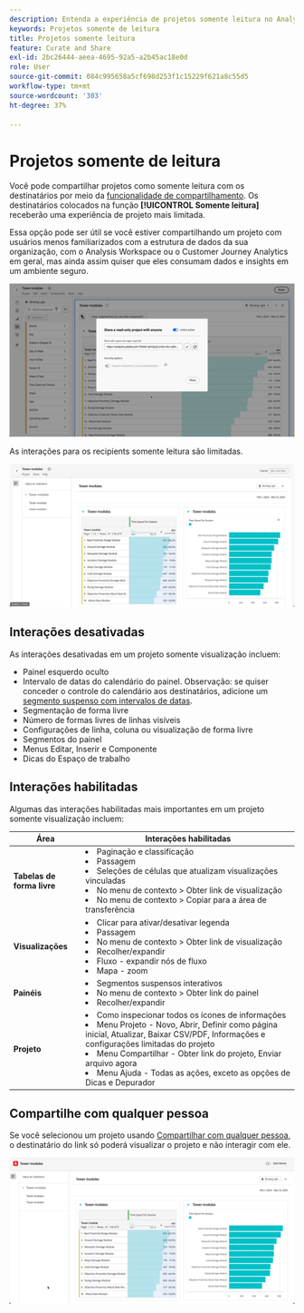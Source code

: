 ```yaml
---
description: Entenda a experiência de projetos somente leitura no Analysis Workspace.
keywords: Projetos somente de leitura
title: Projetos somente leitura
feature: Curate and Share
exl-id: 2bc26444-aeea-4695-92a5-a2b45ac18e0d
role: User
source-git-commit: 084c995658a5cf698d253f1c15229f621a8c55d5
workflow-type: tm+mt
source-wordcount: '303'
ht-degree: 37%

---
```


# Projetos somente de leitura

Você pode compartilhar projetos como somente leitura com os destinatários por meio da [funcionalidade de compartilhamento](/help/analysis-workspace/curate-share/share-projects.md). Os destinatários colocados na função **[!UICONTROL Somente leitura]** receberão uma experiência de projeto mais limitada.

Essa opção pode ser útil se você estiver compartilhando um projeto com usuários menos familiarizados com a estrutura de dados da sua organização, com o Analysis Workspace ou o Customer Journey Analytics em geral, mas ainda assim quiser que eles consumam dados e insights em um ambiente seguro.

![Compartilhar como somente leitura](assets/read-only-project-sender.png)

As interações para os recipients somente leitura são limitadas.

![Compartilhamento como somente leitura recebido](assets/read-only-project-receiver.png)

## Interações desativadas

As interações desativadas em um projeto somente visualização incluem:

* Painel esquerdo oculto
* Intervalo de datas do calendário do painel. Observação: se quiser conceder o controle do calendário aos destinatários, adicione um [segmento suspenso com intervalos de datas](https://experienceleague.adobe.com/docs/analytics-learn/tutorials/analysis-workspace/using-panels/using-drop-down-filters.html?lang=pt-BR).
* Segmentação de forma livre
* Número de formas livres de linhas visíveis
* Configurações de linha, coluna ou visualização de forma livre
* Segmentos do painel
* Menus Editar, Inserir e Componente
* Dicas do Espaço de trabalho

## Interações habilitadas

Algumas das interações habilitadas mais importantes em um projeto somente visualização incluem:

| Área | Interações habilitadas |
| --- | --- |
| **Tabelas de forma livre** | <li>Paginação e classificação</li><li>Passagem</li><li>Seleções de células que atualizam visualizações vinculadas</li><li>No menu de contexto > Obter link de visualização</li><li>No menu de contexto > Copiar para a área de transferência</li> |
| **Visualizações** | <li>Clicar para ativar/desativar legenda</li><li>Passagem</li><li>No menu de contexto > Obter link de visualização</li><li>Recolher/expandir</li><li>Fluxo - expandir nós de fluxo</li><li>Mapa - zoom</li></ul> |
| **Painéis** | <li>Segmentos suspensos interativos</li><li>No menu de contexto > Obter link do painel</li><li>Recolher/expandir</li> |
| **Projeto** | <li>Como inspecionar todos os ícones de informações</li><li>Menu Projeto - Novo, Abrir, Definir como página inicial, Atualizar, Baixar CSV/PDF, Informações e configurações limitadas do projeto</li><li>Menu Compartilhar - Obter link do projeto, Enviar arquivo agora</li><li>Menu Ajuda - Todas as ações, exceto as opções de Dicas e Depurador</li> |


## Compartilhe com qualquer pessoa

Se você selecionou um projeto usando [Compartilhar com qualquer pessoa](share-projects.md#share-a-project-with-anyone-no-login-required), o destinatário do link só poderá visualizar o projeto e não interagir com ele.

![Compartilhar com qualquer pessoa](assets/share-with-anyone-receiver.png)
